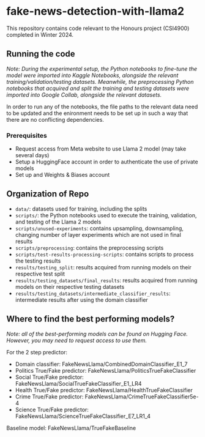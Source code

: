 # fake-news-detection-with-llama2
This repository contains code relevant to the Honours project (CSI4900) completed in Winter 2024.

## Running the code
*Note: During the experimental setup, the Python notebooks to fine-tune the model were imported into Kaggle Notebooks, alongside the relevant training/validation/testing datasets.
Meanwhile, the preprocessing Python notebooks that acquired and split the training and testing datasets were imported into Google Collab, alongside the relevant datasets.*

In order to run any of the notebooks, the file paths to the relevant data need to be updated and the enironment needs to be set up in such a way that there are no conflicting dependencies.

### Prerequisites
- Request access from Meta website to use Llama 2 model (may take several days)
- Setup a HuggingFace account in order to authenticate the use of private models
- Set up and Weights & Biases account

## Organization of Repo
- `data/`: datasets used for training, including the splits
- `scripts/`: the Python notebooks used to execute the training, validation, and testing of the Llama 2 models
- `scripts/unused-experiments`: contains upsampling, downsampling, changing number of layer experiments which are not used in final results
- `scripts/preprocessing`: contains the preprocessing scripts
- `scripts/test-results-processing-scripts`: contains scripts to process the testing results
- `results/testing_split`: results acquired from running models on their respective test split
- `results/testing_datasets/final_results`: results acquired from running models on their respective testing datasets
- `results/testing_datasets/intermediate_classifier_results`: intermediate results after using the domain classifier

## Where to find the best performing models?
*Note: all of the best-performing models can be found on Hugging Face. However, you may need to request access to use them.*

For the 2 step predictor:
- Domain classifier: FakeNewsLlama/CombinedDomainClassifier_E1_7
- Politics True/Fake predictor: FakeNewsLlama/PoliticsTrueFakeClassifier
- Social True/Fake predictor: FakeNewsLlama/SocialTrueFakeClassifier_E1_LR4
- Health True/Fake predictor: FakeNewsLlama/HealthTrueFakeClassifier
- Crime True/Fake predictor: FakeNewsLlama/CrimeTrueFakeClassifier5e-4
- Science True/Fake predictor: FakeNewsLlama/ScienceTrueFakeClassifier_E7_LR1_4

Baseline model: FakeNewsLlama/TrueFakeBaseline

